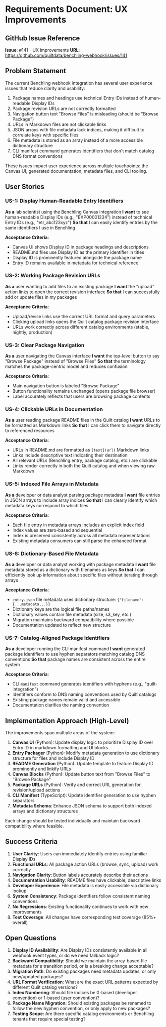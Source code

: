 # Requirements Document: UX Improvements

## GitHub Issue Reference

**Issue**: #141 - UX improvements
**URL**: https://github.com/quiltdata/benchling-webhook/issues/141

## Problem Statement

The current Benchling webhook integration has several user experience issues that reduce clarity and usability:

1. Package names and headings use technical Entry IDs instead of human-readable Display IDs
2. Package revision URLs are not correctly formatted
3. Navigation button text "Browse Files" is misleading (should be "Browse Package")
4. URLs in Markdown files are not clickable links
5. JSON arrays with file metadata lack indices, making it difficult to correlate keys with specific files
6. File metadata is stored as an array instead of a more accessible dictionary structure
7. CLI manifest command generates identifiers that don't match catalog DNS format conventions

These issues impact user experience across multiple touchpoints: the Canvas UI, generated documentation, metadata files, and CLI tooling.

## User Stories

### US-1: Display Human-Readable Entry Identifiers

**As a** lab scientist using the Benchling Canvas integration
**I want** to see human-readable Display IDs (e.g., "EXP00001234") instead of technical Entry IDs (e.g., "etr_abc123xyz")
**So that** I can easily identify entries by the same identifiers I use in Benchling

**Acceptance Criteria**:
- Canvas UI shows Display ID in package headings and descriptions
- README.md files use Display ID as the primary identifier in titles
- Display ID is prominently featured alongside the package name
- Entry ID remains available in metadata for technical reference

### US-2: Working Package Revision URLs

**As a** user wanting to add files to an existing package
**I want** the "upload" action links to open the correct revision interface
**So that** I can successfully add or update files in my packages

**Acceptance Criteria**:
- Upload/revise links use the correct URL format and query parameters
- Clicking upload links opens the Quilt catalog package revision interface
- URLs work correctly across different catalog environments (stable, nightly, production)

### US-3: Clear Package Navigation

**As a** user navigating the Canvas interface
**I want** the top-level button to say "Browse Package" instead of "Browse Files"
**So that** the terminology matches the package-centric model and reduces confusion

**Acceptance Criteria**:
- Main navigation button is labeled "Browse Package"
- Button functionality remains unchanged (opens package file browser)
- Label accurately reflects that users are browsing package contents

### US-4: Clickable URLs in Documentation

**As a** user reading package README files in the Quilt catalog
**I want** URLs to be formatted as Markdown links
**So that** I can click them to navigate directly to referenced resources

**Acceptance Criteria**:
- URLs in README.md are formatted as `[text](url)` Markdown links
- Links include descriptive text indicating their destination
- All relevant URLs (Benchling entry, package catalog, etc.) are clickable
- Links render correctly in both the Quilt catalog and when viewing raw Markdown

### US-5: Indexed File Arrays in Metadata

**As a** developer or data analyst parsing package metadata
**I want** file entries in JSON arrays to include array indices
**So that** I can clearly identify which metadata keys correspond to which files

**Acceptance Criteria**:
- Each file entry in metadata arrays includes an explicit index field
- Index values are zero-based and sequential
- Index is preserved consistently across all metadata representations
- Existing metadata consumers can still parse the enhanced format

### US-6: Dictionary-Based File Metadata

**As a** developer or data analyst working with package metadata
**I want** file metadata stored as a dictionary with filenames as keys
**So that** I can efficiently look up information about specific files without iterating through arrays

**Acceptance Criteria**:
- `entry.json` file metadata uses dictionary structure: `{"filename": {...metadata...}}`
- Dictionary keys are the logical file paths/names
- Dictionary values contain file metadata (size, s3_key, etc.)
- Migration maintains backward compatibility where possible
- Documentation updated to reflect new structure

### US-7: Catalog-Aligned Package Identifiers

**As a** developer running the CLI manifest command
**I want** generated package identifiers to use hyphen separators matching catalog DNS conventions
**So that** package names are consistent across the entire system

**Acceptance Criteria**:
- CLI `manifest` command generates identifiers with hyphens (e.g., "quilt-integration")
- Identifiers conform to DNS naming conventions used by Quilt catalogs
- Existing package names remain valid and accessible
- Documentation clarifies the naming convention

## Implementation Approach (High-Level)

The improvements span multiple areas of the system:

1. **Canvas UI** (Python): Update display logic to prioritize Display ID over Entry ID in markdown formatting and UI blocks
2. **Entry Packager** (Python): Modify metadata generation to use dictionary structure for files and include Display ID
3. **README Generation** (Python): Update template to feature Display ID prominently and linkify URLs
4. **Canvas Blocks** (Python): Update button text from "Browse Files" to "Browse Package"
5. **Package URLs** (Python): Verify and correct URL generation for revision/upload actions
6. **CLI Manifest** (TypeScript): Update identifier generation to use hyphen separators
7. **Metadata Schema**: Enhance JSON schema to support both indexed arrays and dictionary structures

Each change should be tested individually and maintain backward compatibility where feasible.

## Success Criteria

1. **User Clarity**: Users can immediately identify entries using familiar Display IDs
2. **Functional URLs**: All package action URLs (browse, sync, upload) work correctly
3. **Navigation Clarity**: Button labels accurately describe their actions
4. **Documentation Usability**: README files have clickable, descriptive links
5. **Developer Experience**: File metadata is easily accessible via dictionary lookup
6. **System Consistency**: Package identifiers follow consistent naming conventions
7. **No Regressions**: Existing functionality continues to work with new improvements
8. **Test Coverage**: All changes have corresponding test coverage (85%+ overall)

## Open Questions

1. **Display ID Availability**: Are Display IDs consistently available in all webhook event types, or do we need fallback logic?
2. **Backward Compatibility**: Should we maintain the array-based file metadata for a transition period, or is a breaking change acceptable?
3. **Migration Path**: Do existing packages need metadata updates, or only new/updated packages?
4. **URL Format Verification**: What are the exact URL patterns expected by different Quilt catalog versions?
5. **Index Numbering**: Should file indices be 0-based (developer convention) or 1-based (user convention)?
6. **Package Name Migration**: Should existing packages be renamed to follow the new hyphen convention, or only apply to new packages?
7. **Testing Scope**: Are there specific catalog environments or Benchling tenants that require special testing?
